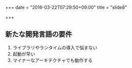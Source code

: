 +++
date = "2016-03-22T07:29:50+09:00"
title = "slide8"

+++
## 新たな開発言語の要件
1. ライブラリやランタイムの導入で悩まない
2. 起動が早い
3. マイナーなアーキテクチャでも動作する
